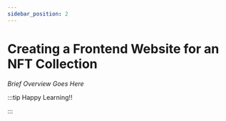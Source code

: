 ```yaml
---
sidebar_position: 2
---
```


# Creating a Frontend Website for an NFT Collection

_Brief Overview Goes Here_

:::tip Happy Learning!!

<QuestButton text="Go To Quest" link="" />

:::
